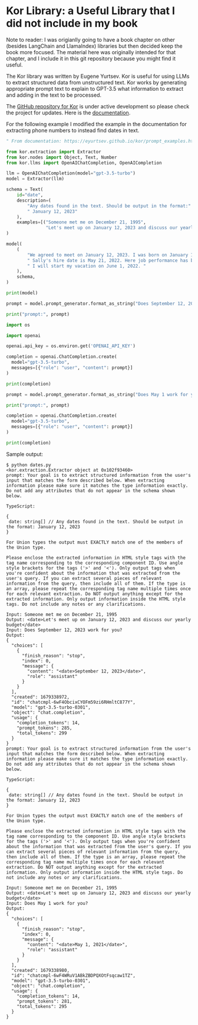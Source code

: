 # Kor Library: a Useful Library that I did not include in my book

Note to reader: I was origianlly going to have a book chapter on other (besides LangChain and LlamaIndex) libraries but then decided keep the book more focused. The material here was originally intended for that chapter, and I include it in this git repository because you might find it useful.

The Kor library was written by Eugene Yurtsev. Kor is useful for using LLMs to extract structured data from unstructured text. Kor works by generating appropriate prompt text to explain to GPT-3.5 what information to extract and adding in the text to be processed.

The [GitHub repository for Kor](https://github.com/eyurtsev/kor) is under active development so please check the project for updates. Here is the [documentation](https://eyurtsev.github.io/kor/tutorial.html).

For the following example I modified the example in the documentation for extracting phone numbers to instead find dates in text.


```python
" From documentation: https://eyurtsev.github.io/kor/prompt_examples.html"

from kor.extraction import Extractor
from kor.nodes import Object, Text, Number
from kor.llms import OpenAIChatCompletion, OpenAICompletion

llm = OpenAIChatCompletion(model="gpt-3.5-turbo")
model = Extractor(llm)

schema = Text(
    id="date",
    description=(
        "Any dates found in the text. Should be output in the format:"
        " January 12, 2023"
    ),
    examples=[("Someone met me on December 21, 1995",
               "Let's meet up on January 12, 2023 and discuss our yearly budget")],
)

model(
    (
        "We agreed to meet on January 12, 2023. I was born on January 12, 1999. We will have coffee on January 12, 2023. "
        " Sally's hire date is May 21, 2022. Here job performance has been good. "
        " I will start my vacation on June 1, 2022. "
    ),
    schema,
)

print(model)

prompt = model.prompt_generator.format_as_string("Does September 12, 2023 work for you?", schema)

print("prompt:", prompt)

import os

import openai

openai.api_key = os.environ.get('OPENAI_API_KEY')

completion = openai.ChatCompletion.create(
  model="gpt-3.5-turbo", 
  messages=[{"role": "user", "content": prompt}]
)

print(completion)

prompt = model.prompt_generator.format_as_string("Does May 1 work for you?", schema)

print("prompt:", prompt)

completion = openai.ChatCompletion.create(
  model="gpt-3.5-turbo", 
  messages=[{"role": "user", "content": prompt}]
)

print(completion)
```

Sample output:

```console
$ python dates.py 
<kor.extraction.Extractor object at 0x102f93460>
prompt: Your goal is to extract structured information from the user's input that matches the form described below. When extracting information please make sure it matches the type information exactly. Do not add any attributes that do not appear in the schema shown below.

TypeScript:

{
 date: string[] // Any dates found in the text. Should be output in the format: January 12, 2023
}

For Union types the output must EXACTLY match one of the members of the Union type.

Please enclose the extracted information in HTML style tags with the tag name corresponding to the corresponding component ID. Use angle style brackets for the tags ('>' and '<'). Only output tags when you're confident about the information that was extracted from the user's query. If you can extract several pieces of relevant information from the query, then include all of them. If the type is an array, please repeat the corresponding tag name multiple times once for each relevant extraction. Do NOT output anything except for the extracted information. Only output information inside the HTML style tags. Do not include any notes or any clarifications. 

Input: Someone met me on December 21, 1995
Output: <date>Let's meet up on January 12, 2023 and discuss our yearly budget</date>
Input: Does September 12, 2023 work for you?
Output:
{
  "choices": [
    {
      "finish_reason": "stop",
      "index": 0,
      "message": {
        "content": "<date>September 12, 2023</date>",
        "role": "assistant"
      }
    }
  ],
  "created": 1679338972,
  "id": "chatcmpl-6wF4ObcixCYOFm59zi6RHmltC877Y",
  "model": "gpt-3.5-turbo-0301",
  "object": "chat.completion",
  "usage": {
    "completion_tokens": 14,
    "prompt_tokens": 285,
    "total_tokens": 299
  }
}
prompt: Your goal is to extract structured information from the user's input that matches the form described below. When extracting information please make sure it matches the type information exactly. Do not add any attributes that do not appear in the schema shown below.

TypeScript:

{
 date: string[] // Any dates found in the text. Should be output in the format: January 12, 2023
}

For Union types the output must EXACTLY match one of the members of the Union type.

Please enclose the extracted information in HTML style tags with the tag name corresponding to the component ID. Use angle style brackets for the tags ('>' and '<'). Only output tags when you're confident about the information that was extracted from the user's query. If you can extract several pieces of relevant information from the query, then include all of them. If the type is an array, please repeat the corresponding tag name multiple times once for each relevant extraction. Do NOT output anything except for the extracted information. Only output information inside the HTML style tags. Do not include any notes or any clarifications. 

Input: Someone met me on December 21, 1995
Output: <date>Let's meet up on January 12, 2023 and discuss our yearly budget</date>
Input: Does May 1 work for you?
Output:
{
  "choices": [
    {
      "finish_reason": "stop",
      "index": 0,
      "message": {
        "content": "<date>May 1, 2021</date>",
        "role": "assistant"
      }
    }
  ],
  "created": 1679338980,
  "id": "chatcmpl-6wF4WRuV1ABkZBDPQXOtFsqcaw1TZ",
  "model": "gpt-3.5-turbo-0301",
  "object": "chat.completion",
  "usage": {
    "completion_tokens": 14,
    "prompt_tokens": 281,
    "total_tokens": 295
  }
}
```
